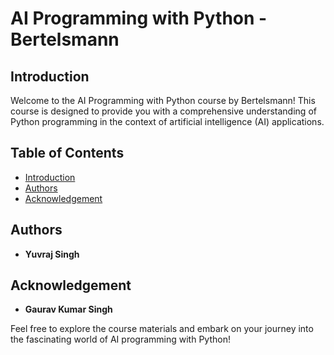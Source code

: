 # AI Programming with Python - Bertelsmann

## Introduction

Welcome to the AI Programming with Python course by Bertelsmann! This course is designed to provide you with a comprehensive understanding of Python programming in the context of artificial intelligence (AI) applications.

## Table of Contents

- [Introduction](#introduction)
- [Authors](#authors)
- [Acknowledgement](#acknowledgement)

## Authors

- **Yuvraj Singh**

## Acknowledgement

- **Gaurav Kumar Singh**

Feel free to explore the course materials and embark on your journey into the fascinating world of AI programming with Python!
